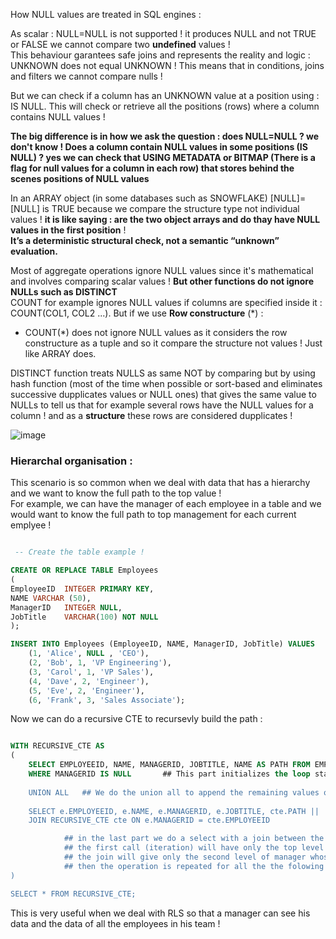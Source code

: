 How NULL values are treated in SQL engines : 

As scalar : NULL=NULL is not supported ! it produces NULL and not TRUE or FALSE we cannot compare two **undefined** values !  
This behaviour garantees safe joins and represents the reality and logic : UNKNOWN does not equal UNKNOWN ! This means that in conditions, joins and filters we cannot compare nulls !  

But we can check if a column has an UNKNOWN value at a position using : IS NULL. This will check or retrieve all the positions (rows) where a column contains NULL values !  

**The big difference is in how we ask the question : does NULL=NULL ? we don't know ! Does a column contain NULL values in some positions (IS NULL) ? yes we can check that USING METADATA or BITMAP (There is a flag for null values for a column in each row) that stores behind the scenes positions of NULL values**  

In an ARRAY object (in some databases such as SNOWFLAKE) [NULL]=[NULL] is TRUE because we compare the structure type not individual values ! **it is like saying : are the two object arrays and do thay have NULL values in the first position** !  
**It’s a deterministic structural check, not a semantic “unknown” evaluation.**  

Most of aggregate operations ignore NULL values since it's mathematical and involves comparing scalar values ! **But other functions do not ignore NULLs such as DISTINCT**  
COUNT for example ignores NULL values if columns are specified inside it : COUNT(COL1, COL2 ...). But if we use **Row constructure** (*) :  
- COUNT(*) does not ignore NULL values as it considers the row constructure as a tuple and so it compare the structure not values ! Just like ARRAY does.
  
DISTINCT function treats NULLS as same NOT by comparing but by using hash function (most of the time when possible or sort-based and eliminates successive dupplicates values or NULL ones) that gives the same value to NULLs to tell us that for example several rows have the NULL values for a column ! and as a **structure** these rows are considered dupplicates !  

![image](https://github.com/user-attachments/assets/81eab8e8-6e77-4163-8140-fc689f9df6ac)  


### Hierarchal organisation :  

This scenario is so common when we deal with data that has a hierarchy and we want to know the full path to the top value !  
For example, we can have the manager of each employee in a table and we would want to know the full path to top management for each current emplyee !  

```SQL

 -- Create the table example !

CREATE OR REPLACE TABLE Employees
(
EmployeeID  INTEGER PRIMARY KEY,
NAME VARCHAR (50), 
ManagerID   INTEGER NULL,
JobTitle    VARCHAR(100) NOT NULL
);

INSERT INTO Employees (EmployeeID, NAME, ManagerID, JobTitle) VALUES
    (1, 'Alice', NULL , 'CEO'),
    (2, 'Bob', 1, 'VP Engineering'),
    (3, 'Carol', 1, 'VP Sales'),
    (4, 'Dave', 2, 'Engineer'),
    (5, 'Eve', 2, 'Engineer'),
    (6, 'Frank', 3, 'Sales Associate');


```

Now we can do a recursive CTE to recursevly build the path :  

```SQL

WITH RECURSIVE_CTE AS 
(
    SELECT EMPLOYEEID, NAME, MANAGERID, JOBTITLE, NAME AS PATH FROM EMPLOYEES
    WHERE MANAGERID IS NULL       ## This part initializes the loop starting from the highest level where we don't have a manager ID
    
    UNION ALL   ## We do the union all to append the remaining values of each emplyee with the corresponding path
    
    SELECT e.EMPLOYEEID, e.NAME, e.MANAGERID, e.JOBTITLE, cte.PATH || '>' || e.NAME AS PATH FROM EMPLOYEES e 
    JOIN RECURSIVE_CTE cte ON e.MANAGERID = cte.EMPLOYEEID

            ## in the last part we do a select with a join between the original table and the result of the CTE !
            ## the first call (iteration) will have only the top level manager that will be joined with the rest of employees
            ## the join will give only the second level of manager whos the manager is the top level one and retrieve the                   its path and add theire name to it separated wwith ">"
            ## then the operation is repeated for all the the folowing levels till the join has no values to match then it stops
)

SELECT * FROM RECURSIVE_CTE;


```

This is very useful when we deal with RLS so that a manager can see his data and the data of all the employees in his team !  



